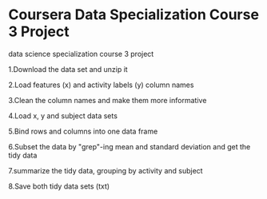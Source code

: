 # Coursera Data Specialization Course 3 Project
data science specialization course 3 project

1.Download the data set and unzip it

2.Load features (x) and activity labels (y) column names

3.Clean the column names and make them more informative

4.Load x, y and subject data sets

5.Bind rows and columns into one data frame

6.Subset the data by "grep"-ing mean and standard deviation and get the tidy data

7.summarize the tidy data, grouping by activity and subject

8.Save both tidy data sets (txt)

